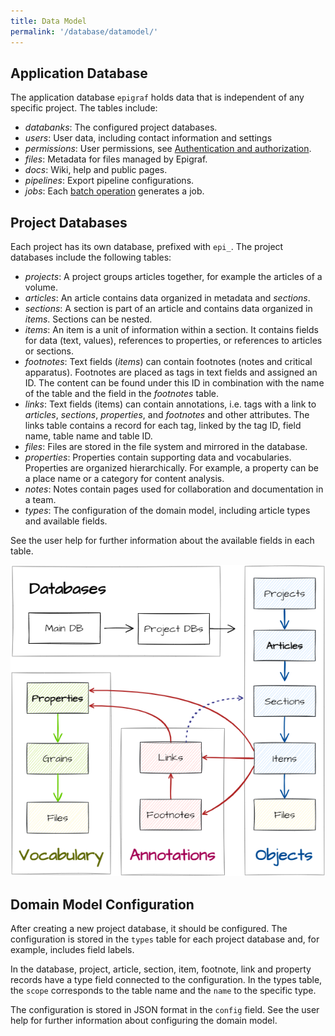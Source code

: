```yaml
---
title: Data Model
permalink: '/database/datamodel/'
---
```


## Application Database

The application database `epigraf` holds data that is independent of any specific project.
The tables include:

- *databanks*: The configured project databases.
- *users*: User data, including contact information and settings
- *permissions*: User permissions, see [Authentication and authorization](/backend/controller/#authentication-and-authorization).
- *files*: Metadata for files managed by Epigraf.
- *docs*: Wiki, help and public pages.
- *pipelines*: Export pipeline configurations.
- *jobs*: Each [batch operation](/database/batch-operations) generates a job.

## Project Databases

Each project has its own database, prefixed with `epi_`.
The project databases include the following tables:

- *projects*: A project groups articles together, for example the articles of a volume.
- *articles*: An article contains data organized in metadata and *sections*.
- *sections*: A section is part of an article and contains data
  organized in *items*. Sections can be nested.
- *items*: An item is a unit of information within a section. It contains
  fields for data (text, values), references to properties, or
  references to articles or sections.
- *footnotes*: Text fields (*items*) can contain footnotes (notes and critical
  apparatus). Footnotes are placed as tags in text fields and assigned an
  ID. The content can be found under this ID in combination with the name of
  the table and the field in the *footnotes* table.
- *links*: Text fields (items) can contain annotations, i.e. tags with a link to
  *articles*, *sections*, *properties*, and *footnotes* and other attributes.
  The links table contains a record for each tag, linked by the tag ID, field name,
  table name and table ID.
- *files*: Files are stored in the file system and mirrored in the database.
- *properties*: Properties contain supporting data and vocabularies. Properties are organized
  hierarchically. For example, a property can be a place name or a category for content analysis.
- *notes*: Notes contain pages used for collaboration and documentation in a team.
- *types*: The configuration of the domain model, including article types and available fields.

See the user help for further information about the available fields in each table.

![Graphic illustration of the data model](../assets/img/epigraf-data-model.png)

## Domain Model Configuration

After creating a new project database, it should be configured.
The configuration is stored in the `types` table for each project database and,
for example, includes field labels.

In the database, project, article, section, item, footnote, link and property records have a type field
connected to the configuration. In the types table, the `scope` corresponds to the table name
and the `name` to the specific type.

The configuration is stored in JSON format in the `config` field.
See the user help for further information about configuring the domain model.
